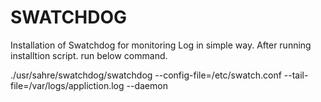 # SWATCHDOG
Installation of Swatchdog for monitoring Log in simple way.
After running installtion script. run below command.

./usr/sahre/swatchdog/swatchdog --config-file=/etc/swatch.conf --tail-file=/var/logs/appliction.log --daemon
